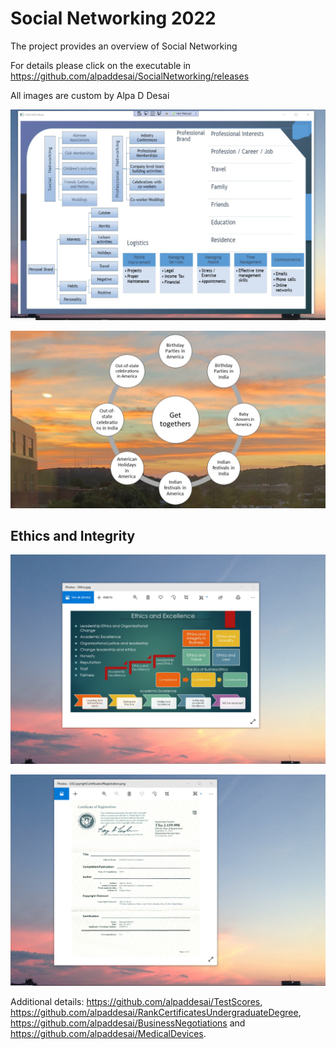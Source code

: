 # Social Networking 2022

The project provides an overview of Social Networking 

For details please click on the executable in https://github.com/alpaddesai/SocialNetworking/releases

All images are custom by Alpa D Desai

![image](SocialNetworking.png)

![image](SocialParties.jpg)

## Ethics and Integrity
![image](EthicsandExcellence.png)

![image](USCopyrightCertificate.png)

Additional details: https://github.com/alpaddesai/TestScores, https://github.com/alpaddesai/RankCertificatesUndergraduateDegree,  https://github.com/alpaddesai/BusinessNegotiations and https://github.com/alpaddesai/MedicalDevices.
